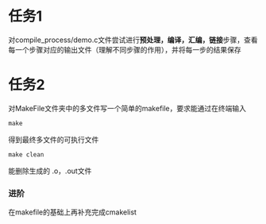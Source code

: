 # 任务1

对compile_process/demo.c文件尝试进行**预处理，编译，汇编，链接**步骤，查看每一个步骤对应的输出文件（理解不同步骤的作用），并将每一步的结果保存

# 任务2

对MakeFile文件夹中的多文件写一个简单的makefile，要求能通过在终端输入

```makefile
make
```

得到最终多文件的可执行文件

```makefile
make clean
```

能删除生成的 .o，.out文件

### 进阶

在makefile的基础上再补充完成cmakelist